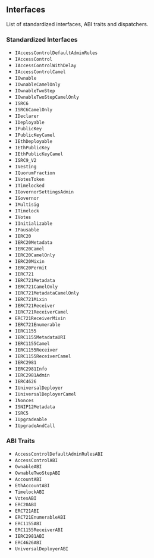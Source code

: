 ## Interfaces

List of standardized interfaces, ABI traits and dispatchers.

### Standardized Interfaces

- `IAccessControlDefaultAdminRules`
- `IAccessControl`
- `IAccessControlWithDelay`
- `IAccessControlCamel`
- `IOwnable`
- `IOwnableCamelOnly`
- `IOwnableTwoStep`
- `IOwnableTwoStepCamelOnly`
- `ISRC6`
- `ISRC6CamelOnly`
- `IDeclarer`
- `IDeployable`
- `IPublicKey`
- `IPublicKeyCamel`
- `IEthDeployable`
- `IEthPublicKey`
- `IEthPublicKeyCamel`
- `ISRC9_V2`
- `IVesting`
- `IQuorumFraction`
- `IVotesToken`
- `ITimelocked`
- `IGovernorSettingsAdmin`
- `IGovernor`
- `IMultisig`
- `ITimelock`
- `IVotes`
- `IInitializable`
- `IPausable`
- `IERC20`
- `IERC20Metadata`
- `IERC20Camel`
- `IERC20CamelOnly`
- `IERC20Mixin`
- `IERC20Permit`
- `IERC721`
- `IERC721Metadata`
- `IERC721CamelOnly`
- `IERC721MetadataCamelOnly`
- `IERC721Mixin`
- `IERC721Receiver`
- `IERC721ReceiverCamel`
- `ERC721ReceiverMixin`
- `IERC721Enumerable`
- `IERC1155`
- `IERC1155MetadataURI`
- `IERC1155Camel`
- `IERC1155Receiver`
- `IERC1155ReceiverCamel`
- `IERC2981`
- `IERC2981Info`
- `IERC2981Admin`
- `IERC4626`
- `IUniversalDeployer`
- `IUniversalDeployerCamel`
- `INonces`
- `ISNIP12Metadata`
- `ISRC5`
- `IUpgradeable`
- `IUpgradeAndCall`


### ABI Traits

- `AccessControlDefaultAdminRulesABI`
- `AccessControlABI`
- `OwnableABI`
- `OwnableTwoStepABI`
- `AccountABI`
- `EthAccountABI`
- `TimelockABI`
- `VotesABI`
- `ERC20ABI`
- `ERC721ABI`
- `ERC721EnumerableABI`
- `ERC1155ABI`
- `ERC1155ReceiverABI`
- `IERC2981ABI`
- `ERC4626ABI`
- `UniversalDeployerABI`

